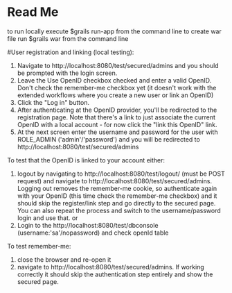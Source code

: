 # Read Me
to run locally execute $grails run-app from the command line
to create war file run $grails war from the command line

#User registration and linking (local testing):
1. Navigate to http://localhost:8080/test/secured/admins and you should be prompted with the login screen.
2. Leave the Use OpenID checkbox checked and enter a valid OpenID. Don't check the remember-me checkbox yet (it doesn't work with the extended workflows where you create a new user or link an OpenID)
3. Click the "Log in" button.
4. After authenticating at the OpenID provider, you'll be redirected to the registration page. Note that there's a link to just associate the current OpenID with a local account - for now click the "link this OpenID" link.
5. At the next screen enter the username and password for the user with ROLE_ADMIN ('admin'/'password') and you will be redirected to http://localhost:8080/test/secured/admins

To test that the OpenID is linked to your account either:
1. logout by navigating to http://localhost:8080/test/logout/ (must be POST request) and navigate to http://localhost:8080/test/secured/admins. 
Logging out removes the remember-me cookie, so authenticate again with your OpenID (this time check the remember-me checkbox) and it should skip the register/link step and go directly to the secured page. You can also repeat the process and switch to the username/password login and use that.
or
2. Login to the http://localhost:8080/test/dbconsole (username:'sa'/nopassword) and check openId table

To test remember-me:
1. close the browser and re-open it
2. navigate to http://localhost:8080/test/secured/admins. 
If working correctly it should skip the authentication step entirely and show the secured page.
